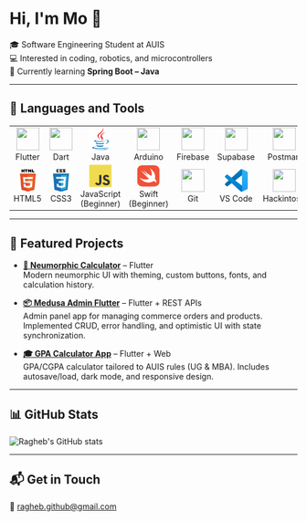 # Hi, I'm Mo 👋  

🎓 Software Engineering Student at AUIS  
💻 Interested in coding, robotics, and microcontrollers  
🌱 Currently learning **Spring Boot – Java**  

---

## 🔧 Languages and Tools

<table>
  <tr>
    <td align="center" width="100">
      <img src="https://www.vectorlogo.zone/logos/flutterio/flutterio-icon.svg" width="40" height="40"/>
      <br>Flutter
    </td>
    <td align="center" width="100">
      <img src="https://www.vectorlogo.zone/logos/dartlang/dartlang-icon.svg" width="40" height="40"/>
      <br>Dart
    </td>
    <td align="center" width="100">
      <img src="https://raw.githubusercontent.com/devicons/devicon/master/icons/java/java-original.svg" width="40" height="40"/>
      <br>Java
    </td>
    <td align="center" width="100">
      <img src="https://cdn.worldvectorlogo.com/logos/arduino-1.svg" width="40" height="40"/>
      <br>Arduino
    </td>
    <td align="center" width="100">
      <img src="https://www.vectorlogo.zone/logos/firebase/firebase-icon.svg" width="40" height="40"/>
      <br>Firebase
    </td>
    <td align="center" width="100">
  <img src="https://cdn.brandfetch.io/idsSceG8fK/w/436/h/449/theme/dark/symbol.png?c=1bxid64Mup7aczewSAYMX&t=1668081497517" width="40" height="40"/>
  <br>Supabase
      <td align="center" width="100">
      <img src="https://www.vectorlogo.zone/logos/getpostman/getpostman-icon.svg" width="40" height="40"/>
      <br>Postman
    
</td>
  </tr>
  <tr>
    <td align="center" width="100">
      <img src="https://raw.githubusercontent.com/devicons/devicon/master/icons/html5/html5-original-wordmark.svg" width="40" height="40"/>
      <br>HTML5
    </td>
    <td align="center" width="100">
      <img src="https://raw.githubusercontent.com/devicons/devicon/master/icons/css3/css3-original-wordmark.svg" width="40" height="40"/>
      <br>CSS3
    </td>
    <td align="center" width="100">
      <img src="https://raw.githubusercontent.com/devicons/devicon/master/icons/javascript/javascript-original.svg" width="40" height="40"/>
      <br>JavaScript (Beginner)
    </td>
    <td align="center" width="100">
      <img src="https://raw.githubusercontent.com/devicons/devicon/master/icons/swift/swift-original.svg" width="40" height="40"/>
      <br>Swift (Beginner)
    </td>
    <td align="center" width="100">
      <img src="https://www.vectorlogo.zone/logos/git-scm/git-scm-icon.svg" width="40" height="40"/>
      <br>Git
    </td>
    <td align="center" width="100">
      <img src="https://raw.githubusercontent.com/devicons/devicon/master/icons/vscode/vscode-original.svg" width="40" height="40"/>
      <br>VS Code
    </td>
    <td align="center" width="100">
  <img src="https://cdn.brandfetch.io/idnrCPuv87/theme/light/logo.svg?c=1bxid64Mup7aczewSAYMX&t=1729268375420" width="40" height="40"/>
      <br>Hackintosh
    </td>
  </tr>

</table>

---

## 🚀 Featured Projects

- **[🧮 Neumorphic Calculator](https://github.com/mllrr96/Neumorphic-Calculator)** – Flutter  
  Modern neumorphic UI with theming, custom buttons, fonts, and calculation history.  

- **[📦 Medusa Admin Flutter](https://github.com/mllrr96/Medusa-Admin-Flutter)** – Flutter + REST APIs  
  Admin panel app for managing commerce orders and products. Implemented CRUD, error handling, and optimistic UI with state synchronization.  

- **[🎓 GPA Calculator App](https://github.com/mllrr96/Gpa-Calculator)** – Flutter + Web  
  GPA/CGPA calculator tailored to AUIS rules (UG & MBA). Includes autosave/load, dark mode, and responsive design.  

---

## 📊 GitHub Stats

![Ragheb's GitHub stats](https://github-readme-stats.vercel.app/api?username=mllrr96&show_icons=true&theme=radical)  

---

## 📬 Get in Touch
📧 [ragheb.github@gmail.com](mailto:ragheb.github@gmail.com)  
